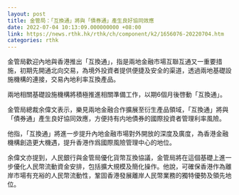 ```yaml
---
layout: post
title: 金管局：「互換通」將與「債券通」產生良好協同效應
date: 2022-07-04 10:13:09.000000000 +08:00
link: https://news.rthk.hk/rthk/ch/component/k2/1656076-20220704.htm
categories: rthk
---
```


金管局歡迎內地與香港推出「互換通」，指是兩地金融市場互聯互通又一重要措施，初期先開通北向交易，為境外投資者提供便捷及安全的渠道，透過兩地基礎設施機構的連接，交易內地利率互換產品。

兩地相關基礎設施機構將積極推進相關準備工作，以期6個月後啓動「互換通」。

金管局總裁余偉文表示，樂見兩地金融合作擴展至衍生產品領域，「互換通」將與「債券通」產生良好協同效應，方便持有内地債券的國際投資者管理利率風險。

他指，「互換通」將進一步提升內地金融市場對外開放的深度及廣度，為香港金融機構創造更大機遇，提升香港作爲國際風險管理中心的地位。

余偉文亦提到，人民銀行與金管局優化貨幣互換協議，金管局將在這個基礎上進一步優化人民幣流動資金安排，包括擴大規模及簡化操作。他說，可確保香港作為離岸市場有充裕的人民幣流動性，鞏固香港發展離岸人民幣業務的獨特優勢及領先地位。
